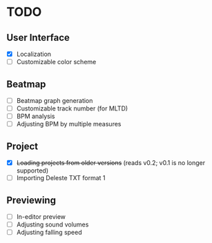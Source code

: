 ﻿# TODO

## User Interface

- [x] Localization
- [ ] Customizable color scheme

## Beatmap

- [ ] Beatmap graph generation
- [ ] Customizable track number (for MLTD)
- [ ] BPM analysis
- [ ] Adjusting BPM by multiple measures

## Project

- [x] <del>Loading projects from older versions</del> (reads v0.2; v0.1 is no longer supported)
- [ ] Importing Deleste TXT format 1

## Previewing

- [ ] In-editor preview
- [ ] Adjusting sound volumes
- [ ] Adjusting falling speed
